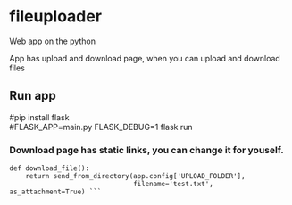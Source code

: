 # fileuploader
Web app on the python

App has upload and download page, when you can upload and download files

## Run app
#pip install flask<br>
#FLASK_APP=main.py FLASK_DEBUG=1 flask run


### Download page has static links, you can change it for youself.
``` @app.route('/test.txt')
def download_file():
    return send_from_directory(app.config['UPLOAD_FOLDER'],
                               filename='test.txt', as_attachment=True) ```
